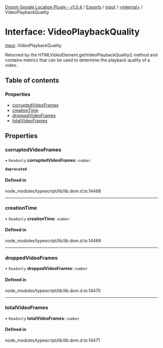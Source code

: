 [Droom Google Location Plugin - v1.0.4](../README.md) / [Exports](../modules.md) / [input](../modules/input.md) / [<internal\>](../modules/input._internal_.md) / VideoPlaybackQuality

# Interface: VideoPlaybackQuality

[input](../modules/input.md).[<internal>](../modules/input._internal_.md).VideoPlaybackQuality

Returned by the HTMLVideoElement.getVideoPlaybackQuality() method and contains metrics that can be used to determine the playback quality of a video.

## Table of contents

### Properties

- [corruptedVideoFrames](input._internal_.VideoPlaybackQuality.md#corruptedvideoframes)
- [creationTime](input._internal_.VideoPlaybackQuality.md#creationtime)
- [droppedVideoFrames](input._internal_.VideoPlaybackQuality.md#droppedvideoframes)
- [totalVideoFrames](input._internal_.VideoPlaybackQuality.md#totalvideoframes)

## Properties

### corruptedVideoFrames

• `Readonly` **corruptedVideoFrames**: `number`

**`deprecated`**

#### Defined in

node_modules/typescript/lib/lib.dom.d.ts:14468

___

### creationTime

• `Readonly` **creationTime**: `number`

#### Defined in

node_modules/typescript/lib/lib.dom.d.ts:14469

___

### droppedVideoFrames

• `Readonly` **droppedVideoFrames**: `number`

#### Defined in

node_modules/typescript/lib/lib.dom.d.ts:14470

___

### totalVideoFrames

• `Readonly` **totalVideoFrames**: `number`

#### Defined in

node_modules/typescript/lib/lib.dom.d.ts:14471

